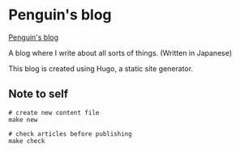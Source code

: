 # Penguin's blog

[Penguin's blog](https://penguin-note.tech/)

A blog where I write about all sorts of things.
(Written in Japanese)

This blog is created using Hugo, a static site generator.


## Note to self

```
# create new content file
make new

# check articles before publishing
make check
```
